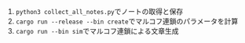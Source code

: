 1. `python3 collect_all_notes.py`でノートの取得と保存
2. `cargo run --release --bin create`でマルコフ連鎖のパラメータを計算
3. `cargo run --bin sim`でマルコフ連鎖による文章生成
